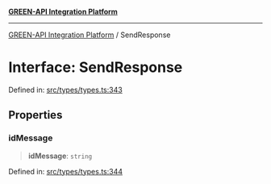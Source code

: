 [**GREEN-API Integration Platform**](../README.md)

***

[GREEN-API Integration Platform](../globals.md) / SendResponse

# Interface: SendResponse

Defined in: [src/types/types.ts:343](https://github.com/green-api/greenapi-integration/blob/65d246f492cf703d5fb1135013cb3aaba77514dc/src/types/types.ts#L343)

## Properties

### idMessage

> **idMessage**: `string`

Defined in: [src/types/types.ts:344](https://github.com/green-api/greenapi-integration/blob/65d246f492cf703d5fb1135013cb3aaba77514dc/src/types/types.ts#L344)
